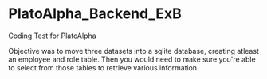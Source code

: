 # PlatoAlpha_Backend_ExB
 Coding Test for PlatoAlpha

 Objective was to move three datasets into a sqlite database, creating atleast an employee and role table. Then you would need to make sure you're able to select from those tables to retrieve various information.
